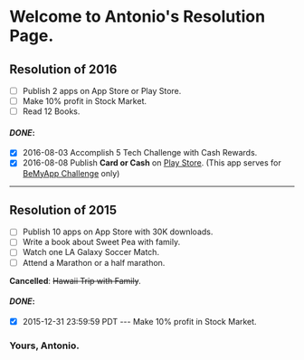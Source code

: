 # Welcome to Antonio's Resolution Page.

## Resolution of 2016
- [ ] Publish 2 apps on App Store or Play Store.
- [ ] Make 10% profit in Stock Market.
- [ ] Read 12 Books.

#### _DONE_: 
- [x] 2016-08-03 Accomplish 5 Tech Challenge with Cash Rewards.
- [x] 2016-08-08 Publish **Card or Cash** on [Play Store](https://play.google.com/store/apps/details?id=com.antonio081014.android.cardorcash). (This app serves for [BeMyApp Challenge](http://appsthatprint.bemyapp.com/) only)

------

## Resolution of 2015
- [ ] Publish 10 apps on App Store with 30K downloads.
- [ ] Write a book about Sweet Pea with family.
- [ ] Watch one LA Galaxy Soccer Match.
- [ ] Attend a Marathon or a half marathon.

**Cancelled**: ~~Hawaii Trip with Family~~.

#### _DONE_: 
- [x] 2015-12-31 23:59:59 PDT --- Make 10% profit in Stock Market.

### Yours, Antonio.
